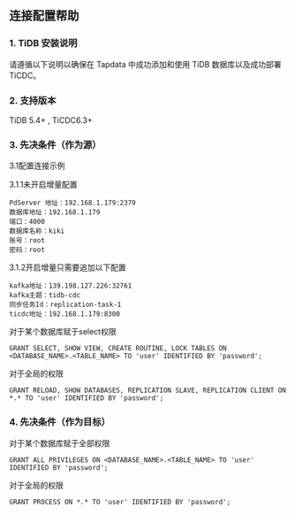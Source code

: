 ## **连接配置帮助**
### **1. TiDB 安装说明**

请遵循以下说明以确保在 Tapdata 中成功添加和使用 TiDB 数据库以及成功部署TiCDC。

### **2. 支持版本**
TiDB 5.4+ , TiCDC6.3+

### **3. 先决条件（作为源）**
3.1配置连接示例

3.1.1未开启增量配置
```
PdServer 地址：192.168.1.179:2379
数据库地址：192.168.1.179
端口：4000
数据库名称：kiki
账号：root
密码：root
```
3.1.2开启增量只需要追加以下配置
```
kafka地址：139.198.127.226:32761
kafka主题：tidb-cdc
同步任务Id：replication-task-1
ticdc地址：192.168.1.179:8300

```

对于某个数据库赋于select权限
```
GRANT SELECT, SHOW VIEW, CREATE ROUTINE, LOCK TABLES ON <DATABASE_NAME>.<TABLE_NAME> TO 'user' IDENTIFIED BY 'password';
```
对于全局的权限
```
GRANT RELOAD, SHOW DATABASES, REPLICATION SLAVE, REPLICATION CLIENT ON *.* TO 'user' IDENTIFIED BY 'password';
```
###  **4. 先决条件（作为目标）**
对于某个数据库赋于全部权限
```
GRANT ALL PRIVILEGES ON <DATABASE_NAME>.<TABLE_NAME> TO 'user' IDENTIFIED BY 'password';
```
对于全局的权限
```
GRANT PROCESS ON *.* TO 'user' IDENTIFIED BY 'password';
```
